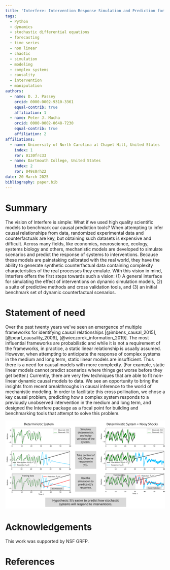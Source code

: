 ```yaml
---
title: 'Interfere: Intervention Response Simulation and Prediction for Stochastic Non-Linear Dynamics'
tags:
  - Python
  - dynamics
  - stochastic differential equations
  - forecasting
  - time series
  - non linear
  - chaotic
  - simulation
  - modeling
  - complex systems
  - causality
  - intervention
  - manipulation
authors:
  - name: D. J. Passey
    orcid: 0000-0002-9310-3361
    equal-contrib: true
    affiliation: 1
  - name: Peter J. Mucha
    orcid: 0000-0002-0648-7230
    equal-contrib: true
    affiliation: 2
affiliations:
  - name: University of North Carolina at Chapel Hill, United States
    index: 1
    ror: 0130frc33
  - name: Dartmouth College, United States
    index: 2
    ror: 049s0rh22
date: 20 March 2025
bibliography: paper.bib
---
```


# Summary
The vision of Interfere is simple: What if we used high quality scientific models to benchmark our causal prediction tools? When attempting to infer causal relationships from data, randomized experimental data and counterfactuals are key, but obtaining such datasets is expensive and difficult. Across many fields, like economics, neuroscience, ecology, systems biology and others, mechanistic models are developed to simulate scenarios and predict the response of systems to interventions. Because these models are painstaking calibrated with the real world, they have the ability to generate synthetic counterfactual data containing complexity characteristics of the real processes they emulate. With this vision in mind, Interfere offers the first steps towards such a vision: (1) A general interface for simulating the effect of interventions on dynamic simulation models, (2) a suite of predictive methods and cross validation tools, and (3) an initial benchmark set of dynamic counterfactual scenarios. 

# Statement of need
Over the past twenty years we've seen an emergence of multiple frameworks for identifying causal relationships [@imbens_causal_2015], [@pearl_causality_2009], [@wieczorek_information_2019]. The most influential frameworks are probabilistic and while it is not a requirement of the frameworks, in practice, a static linear relationship is usually assumed. However, when attempting to anticipate the response of complex systems in the medium and long term, static linear models are insufficient. Thus there is a need for causal models with more complexity. (For example, static linear models cannot predict scenarios where things get worse before they get better.) Currently, there are very few techniques that are able to fit non-linear dynamic causal models to data. We see an opportunity to bring the insights from recent breakthroughs in causal inference to the world of mechanistic modeling.  In order to facilitate this cross pollination, we chose a key causal problem, predicting how a complex system responds to a previously unobserved intervention in the medium and long term, and designed the Interfere package as a focal point for building and benchmarking tools that attempt to solve this problem.


![Comparing deterministic and stochastic systems.\label{fig:det_vs_stoch}](/images/det_v_stoch.png)

# Acknowledgements
This work was supported by NSF GRFP.

# References